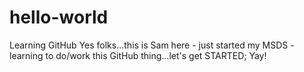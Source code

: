 # hello-world
Learning GitHub
Yes folks...this is Sam here - just started my MSDS - learning to do/work this GitHub 
thing...let's get STARTED; Yay!
